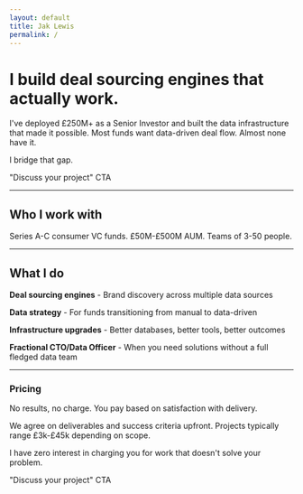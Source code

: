 ```yaml
---
layout: default
title: Jak Lewis
permalink: /
---
```

# I build deal sourcing engines that actually work.

I've deployed £250M+ as a Senior Investor and built the data infrastructure that made it possible. Most funds want data-driven deal flow. Almost none have it.

I bridge that gap.

"Discuss your project" CTA

***

## Who I work with

Series A-C consumer VC funds. £50M-£500M AUM. Teams of 3-50 people.

***
## What I do

**Deal sourcing engines** - Brand discovery across multiple data sources

**Data strategy** - For funds transitioning from manual to data-driven

**Infrastructure upgrades** - Better databases, better tools, better outcomes

**Fractional CTO/Data Officer** - When you need solutions without a full fledged data team

***
### Pricing 

No results, no charge. You pay based on satisfaction with delivery. 

We agree on deliverables and success criteria upfront. Projects typically range £3k-£45k depending on scope.

I have zero interest in charging you for work that doesn't solve your problem.

"Discuss your project" CTA